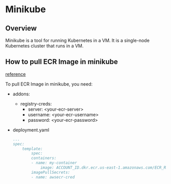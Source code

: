 # Minikube

## Overview

Minikube is a tool for running Kubernetes in a VM. It is a single-node Kubernetes cluster that runs in a VM.

## How to pull ECR Image in minikube

[reference](https://github.com/upmc-enterprises/registry-creds/issues/65#issuecomment-424820692)

To pull ECR Image in minikube, you need:

- addons:
  - registry-creds:
    - server: \<your-ecr-server>
    - username: \<your-ecr-username>
    - password: \<your-ecr-password>

- deployment.yaml

    ```yaml
    ...
    spec:
        template:
            spec:
            containers:
            - name: my-container
                image: ACCOUNT_ID.dkr.ecr.us-east-1.amazonaws.com/ECR_REPO:latest
            imagePullSecrets:
            - name: awsecr-cred
    ```
